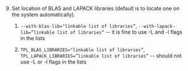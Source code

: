 9. Set location of BLAS and LAPACK libraries (default is to locate one on the system automatically). 

    1. `--with-blas-lib="linkable list of libraries”`, `--with-lapack-lib=”linkable list of libraries”` -- it is fine to use
    -L and -l flags in the lists

    2. `TPL_BLAS_LIBRARIES="linkable list of libraries”`,  `TPL_LAPACK_LIBRARIES=”linkable list of libraries”` -- should not use
    -L or -l flags in the lists
